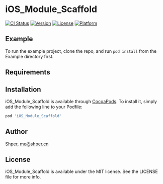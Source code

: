 # iOS_Module_Scaffold

[![CI Status](https://img.shields.io/travis/shper/iOS_Module_Scaffold.svg?style=flat)](https://travis-ci.org/shper/iOS_Module_Scaffold)
[![Version](https://img.shields.io/cocoapods/v/iOS_Module_Scaffold.svg?style=flat)](https://cocoapods.org/pods/iOS_Module_Scaffold)
[![License](https://img.shields.io/cocoapods/l/iOS_Module_Scaffold.svg?style=flat)](https://cocoapods.org/pods/iOS_Module_Scaffold)
[![Platform](https://img.shields.io/cocoapods/p/iOS_Module_Scaffold.svg?style=flat)](https://cocoapods.org/pods/iOS_Module_Scaffold)

## Example

To run the example project, clone the repo, and run `pod install` from the Example directory first.

## Requirements

## Installation

iOS_Module_Scaffold is available through [CocoaPods](https://cocoapods.org). To install
it, simply add the following line to your Podfile:

```ruby
pod 'iOS_Module_Scaffold'
```

## Author

Shper, me@shper.cn

## License

iOS_Module_Scaffold is available under the MIT license. See the LICENSE file for more info.
